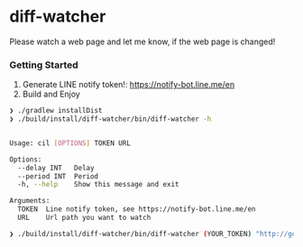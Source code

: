 # diff-watcher

Please watch a web page and let me know, if the web page is changed!  


### Getting Started
1. Generate LINE notify token!: https://notify-bot.line.me/en
2. Build and Enjoy
```bash
❯ ./gradlew installDist
❯ ./build/install/diff-watcher/bin/diff-watcher -h


Usage: cil [OPTIONS] TOKEN URL

Options:
  --delay INT   Delay
  --period INT  Period
  -h, --help    Show this message and exit

Arguments:
  TOKEN  Line notify token, see https://notify-bot.line.me/en
  URL    Url path you want to watch

❯ ./build/install/diff-watcher/bin/diff-watcher (YOUR_TOKEN) "http://google.com"
```
